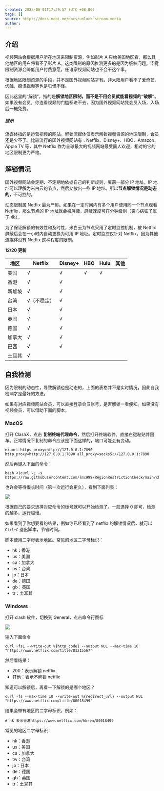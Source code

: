 ```yaml
---
created: 2023-06-01T17:29:57 (UTC +08:00)
tags: []
source: https://docs.mebi.me/docs/unlock-stream-media
author: 
---
```


## 介绍

视频网站会根据用户所在地区来限制资源，例如影片 A 只给美国地区看，那么其他地区的用户将看不了影片 A。这类限制的原因推测更多的是因为版权问题，毕竟限制资源会降低用户付费意愿，任谁家视频网站也不会干这个事。

根据地区限制资源的手段，并不是国外视频网站才有。非大陆用户看不了爱奇艺、优酷、腾讯视频等也是见怪不怪。

因此这里的“解锁”，指的是**解锁地区限制，而不是不用会员就能看视频的“破解”**。如果没有会员，你连看视频的门槛都进不去，因为国外视频网站凭会员入场，入场后一概免费。

##### 提示

流媒体指的是运营视频的网站。解锁流媒体仅表示解锁视频资源的地区限制，会员还是少不了。比较流行的国外视频网站有：Netflix、Disney+、HBO、Amazon、Apple TV 等，其中 Netflix 作为全球最大的视频网站最受国人欢迎，相对的它的地区限制更为严格。

## 解锁情况

国外视频网站会定期、不定期地依据自己的判断规则，屏蔽一部分 IP 地址，IP 地址可以理解为米白云的节点，然后又放出一些 IP 地址。所以**节点解锁情况是动态的**，不可控的。

动态限制属 Netflix 最为严厉。如果在一定时间内有多个用户使用同一个节点观看 Netflix，那么节点的 IP 地址就会被屏蔽，屏蔽速度可在分钟级别（丧心病狂了属于 😭）。

为了保证解锁的有效性和及时性，米白云为节点采用了定时监控机制，被 Netflix 屏蔽后会在一小时内自动更换为可用 IP 地址。定时监控仅针对 Netflix，因为其他流媒体没有 Netflix 这种程度的限制。

**12/20 更新**

| 地区 | Netflix | Disney+ | HBO | Hulu | 其他 |
| --- | --- | --- | --- | --- | --- |
| 美国 | √ | √ | √ | √ |  |
| 香港 | √ | √ |  |  |  |
| 新加坡 | √ | √ |  |  |  |
| 台湾 | √（不稳定） | √ |  |  |  |
| 日本 | √ | √ |  |  |  |
| 英国 | √ | √ |  |  |  |
| 德国 | √ | √ |  |  |  |
| 加拿大 | √ | √ |  |  |  |
| 巴西 | √ | √ |  |  |  |
| 土耳其 | √ |  |  |  |  |

## 自我检测

因为限制的动态性，导致解锁也是动态的，上面的表格并不是实时情况，因此自我检测才是最好的方法。

如果有对应视频网站会员，可以直接登录会员账号，是否解锁一看便知。如果没有视频会员，可以借助下面的脚本。

### MacOS

打开 ClashX，点击 **复制终端代理命令**，然后打开终端软件，直接右键粘贴并回车。正常情况下复制的命令应该是下面这样的，端口可能会有变动。

```
export https_proxy=http://127.0.0.1:7890 http_proxy=http://127.0.0.1:7890 all_proxy=socks5://127.0.0.1:7890
```

然后再键入下面的命令：

```
bash <(curl -L -s https://raw.githubusercontent.com/lmc999/RegionRestrictionCheck/main/check.sh)
```

也许会等待很长时间（第一次运行会更久），看到下面列表：

![](https://docs.mebi.me/assets/images/2-90dde56da33a1a47131d8575bbe48433.jpg)

根据自己的要求选择对应命令的标号就可以开始检测了。一般选择 0 即可，检测的越多，运行越慢。

如果看到了你想要看的结果，例如你已经看到了 netflix 的解锁情况后，就可以 `Ctrl+C` 退出脚本，节省时间。

脚本使用二字母表示地区。常见的地区二字母标识：

-   hk：香港
-   us：美国
-   ca：加拿大
-   tw：台湾
-   jp：日本
-   de：德国
-   gb：英国
-   tr：土耳其

### Windows

打开 clash 软件，切换到 General，点击命令行图标

![](https://docs.mebi.me/assets/images/1-9fc6cfad8b42ff2b14299bf94fcae4ca.jpg)

输入下面命令

```
curl -fsL --write-out %{http_code} --output NUL --max-time 10 "https://www.netflix.com/title/81215567"
```

然后看结果：

-   200：表示解锁 netflix
-   其他：表示不解锁 netflix

知道可以解锁后，再看一下解锁的是哪个地区？

```
curl -fs --max-time 10 --write-out %{redirect_url} --output NUL "https://www.netflix.com/title/80018499"
```

结果会带有地区的二字母标识。例如：

```
# hk 表示香港https://www.netflix.com/hk-en/80018499
```

常见的地区二字母标识：

-   hk：香港
-   us：美国
-   ca：加拿大
-   tw：台湾
-   jp：日本
-   de：德国
-   gb：英国
-   tr：土耳其
